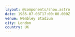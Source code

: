 ```yaml
---
layout: @components/show.astro
date: 1985-07-03T17:00:00.000Z
venue: Wembley Stadium
city: London
country: UK
---
```

